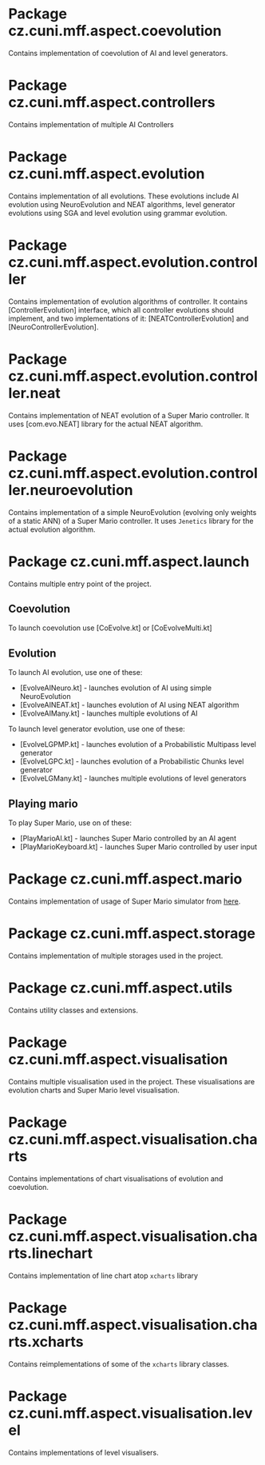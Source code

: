 # Package cz.cuni.mff.aspect.coevolution
Contains implementation of coevolution of AI and level generators.


# Package cz.cuni.mff.aspect.controllers
Contains implementation of multiple AI Controllers


# Package cz.cuni.mff.aspect.evolution
Contains implementation of all evolutions. These evolutions include AI evolution using NeuroEvolution and NEAT algorithms, level generator evolutions using SGA and level evolution using grammar evolution.


# Package cz.cuni.mff.aspect.evolution.controller
Contains implementation of evolution algorithms of controller. It contains [ControllerEvolution] interface, which all controller evolutions should implement, and two implementations of it: [NEATControllerEvolution] and [NeuroControllerEvolution].  


# Package cz.cuni.mff.aspect.evolution.controller.neat
Contains implementation of NEAT evolution of a Super Mario controller. It uses [com.evo.NEAT] library for the actual NEAT algorithm.


# Package cz.cuni.mff.aspect.evolution.controller.neuroevolution
Contains implementation of a simple NeuroEvolution (evolving only weights of a static ANN) of a Super Mario controller. It uses `Jenetics` library for the actual evolution algorithm. 


# Package cz.cuni.mff.aspect.launch
Contains multiple entry point of the project.

## Coevolution
To launch coevolution use [CoEvolve.kt] or [CoEvolveMulti.kt]

## Evolution
To launch AI evolution, use one of these:
 * [EvolveAINeuro.kt] - launches evolution of AI using simple NeuroEvolution
 * [EvolveAINEAT.kt] - launches evolution of AI using NEAT algorithm
 * [EvolveAIMany.kt] - launches multiple evolutions of AI
 
To launch level generator evolution, use one of these:
 * [EvolveLGPMP.kt] - launches evolution of a Probabilistic Multipass level generator
 * [EvolveLGPC.kt] - launches evolution of a Probabilistic Chunks level generator
 * [EvolveLGMany.kt] - launches multiple evolutions of level generators
 
## Playing mario
To play Super Mario, use on of these:
 * [PlayMarioAI.kt] - launches Super Mario controlled by an AI agent
 * [PlayMarioKeyboard.kt] - launches Super Mario controlled by user input


# Package cz.cuni.mff.aspect.mario
Contains implementation of usage of Super Mario simulator from [here](https://code.google.com/archive/p/marioai/).
 
 
# Package cz.cuni.mff.aspect.storage
Contains implementation of multiple storages used in the project.


# Package cz.cuni.mff.aspect.utils
Contains utility classes and extensions.


# Package cz.cuni.mff.aspect.visualisation
Contains multiple visualisation used in the project. These visualisations are evolution charts and Super Mario level visualisation.


# Package cz.cuni.mff.aspect.visualisation.charts
Contains implementations of chart visualisations of evolution and coevolution.


# Package cz.cuni.mff.aspect.visualisation.charts.linechart
Contains implementation of line chart atop `xcharts` library


# Package cz.cuni.mff.aspect.visualisation.charts.xcharts
Contains reimplementations of some of the `xcharts` library classes. 


# Package cz.cuni.mff.aspect.visualisation.level
Contains implementations of level visualisers.
